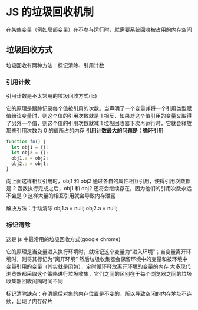 # JS 的垃圾回收机制

在某些变量（例如局部变量）在不参与运行时，就需要系统回收被占用的内存空间

## 垃圾回收方式

垃圾回收有两种方法：标记清除、引用计数

### 引用计数

引用计数是不太常用的垃圾回收方式(IE)

它的原理是跟踪记录每个值被引用的次数。当声明了一个变量并将一个引用类型赋值给该变量时，则这个值的引用次数就是 1
相反，如果对这个值引用的变量又取得了另外一个值，则这个值的引用次数就减 1
垃圾回收器下次再运行时，它就会释放那些引用次数为 0 的值所占的内存
**引用计数最大的问题是：循环引用**

```javascript
function fn() {
  let obj1 = {};
  let obj2 = {};
  obj1.a = obj2;
  obj2.a = obj1;
}
```

向上面这样相互引用时，obj1 和 obj2 通过各自的属性相互引用，使得引用次数都是 2
函数执行完成之后，obj1 和 obj2 还将会继续存在，因为他们的引用次数永远不会是 0
这样大量的相互引用就会导致内存泄露

解决方法：手动清除
obj1.a = null;
obj2.a = null;

### 标记清除

这是 js 中最常用的垃圾回收方式(google chrome)

它的原理是当变量进入执行环境时，就标记这个变量为“进入环境”；当变量离开环境时，则将其标记为“离开环境”
然后垃圾收集器会保留环境中的变量和被环境中变量引用的变量（其实就是闭包），定时循环释放离开环境的变量的内存
大多现代浏览器都采取这个策略进行垃圾收集，它们之间的区别在于每个浏览器之间的垃圾收集器回收间隔时间不同

标记清除缺点：在清除后对象的内存位置是不变的，所以导致空闲的内存地址不连续，出现了内存碎片
